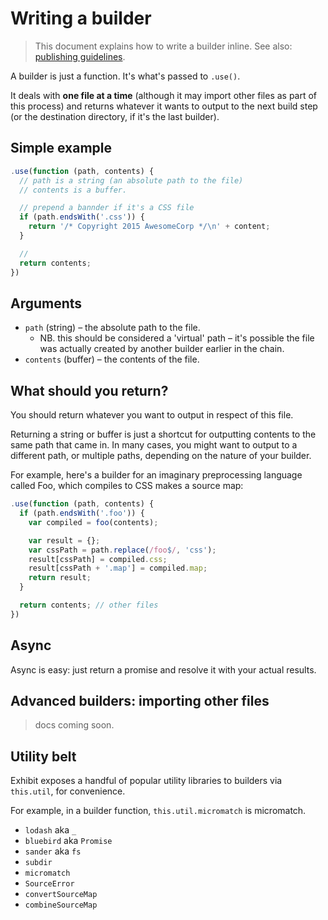 # Writing a builder

> This document explains how to write a builder inline. See also: [publishing guidelines](./publishing-guidelines.md).

A builder is just a function. It's what's passed to `.use()`.

It deals with **one file at a time** (although it may import other files as part of this process) and returns whatever it wants to output to the next build step (or the destination directory, if it's the last builder).


## Simple example

```js
.use(function (path, contents) {
  // path is a string (an absolute path to the file)
  // contents is a buffer.

  // prepend a bannder if it's a CSS file
  if (path.endsWith('.css')) {
    return '/* Copyright 2015 AwesomeCorp */\n' + content;
  }

  // 
  return contents;
})
```


## Arguments

- `path` (string) – the absolute path to the file.
  + NB. this should be considered a 'virtual' path – it's possible the file was actually created by another builder earlier in the chain.
- `contents` (buffer) – the contents of the file.


## What should you return?

You should return whatever you want to output in respect of this file. 

Returning a string or buffer is just a shortcut for outputting contents to the same path that came in. In many cases, you might want to output to a different path, or multiple paths, depending on the nature of your builder.

For example, here's a builder for an imaginary preprocessing language called Foo, which compiles to CSS makes a source map:

```js
.use(function (path, contents) {
  if (path.endsWith('.foo')) {
    var compiled = foo(contents);

    var result = {};
    var cssPath = path.replace(/foo$/, 'css');
    result[cssPath] = compiled.css;
    result[cssPath + '.map'] = compiled.map;
    return result;
  }

  return contents; // other files
})
```


## Async

Async is easy: just return a promise and resolve it with your actual results.


## Advanced builders: importing other files

> docs coming soon.


## Utility belt

Exhibit exposes a handful of popular utility libraries to builders via `this.util`, for convenience.

For example, in a builder function, `this.util.micromatch` is micromatch.

- `lodash` aka `_`
- `bluebird` aka `Promise`
- `sander` aka `fs`
- `subdir`
- `micromatch`
- `SourceError`
- `convertSourceMap`
- `combineSourceMap`
